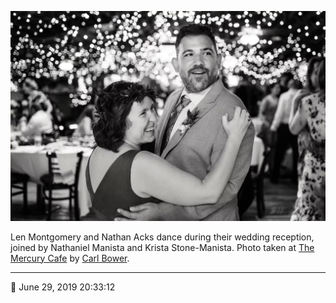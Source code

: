 ![Len Montgomery and Nathan Acks during their “first dance”](assets/0eec8564473b04e70b7ee23e9d0a7894.webp)

Len Montgomery and Nathan Acks dance during their wedding reception, joined by Nathaniel Manista and Krista Stone-Manista. Photo taken at [The Mercury Cafe](http://mercurycafe.com/) by [Carl Bower](http://carlbowerphotos.com/).

- - - -

📅 June 29, 2019 20:33:12
